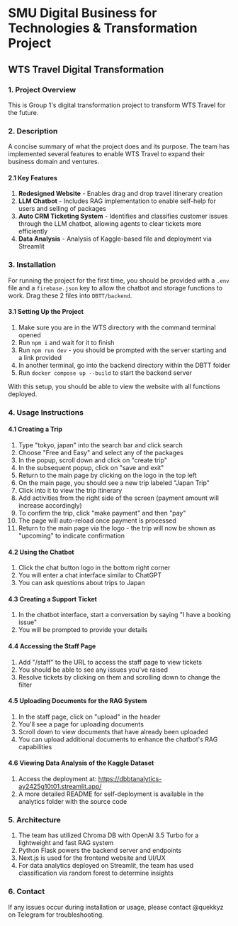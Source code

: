 # SMU Digital Business for Technologies & Transformation Project
## WTS Travel Digital Transformation

### 1. Project Overview
This is Group 1's digital transformation project to transform WTS Travel for the future.

### 2. Description
A concise summary of what the project does and its purpose. The team has implemented several features to enable WTS Travel to expand their business domain and ventures.

#### 2.1 Key Features
1. **Redesigned Website** - Enables drag and drop travel itinerary creation
2. **LLM Chatbot** - Includes RAG implementation to enable self-help for users and selling of packages
3. **Auto CRM Ticketing System** - Identifies and classifies customer issues through the LLM chatbot, allowing agents to clear tickets more efficiently
4. **Data Analysis** - Analysis of Kaggle-based file and deployment via Streamlit

### 3. Installation
For running the project for the first time, you should be provided with a `.env` file and a `firebase.json` key to allow the chatbot and storage functions to work. Drag these 2 files into `DBTT/backend`.

#### 3.1 Setting Up the Project
1. Make sure you are in the WTS directory with the command terminal opened
2. Run `npm i` and wait for it to finish
3. Run `npm run dev` - you should be prompted with the server starting and a link provided
4. In another terminal, go into the backend directory within the DBTT folder
5. Run `docker compose up --build` to start the backend server

With this setup, you should be able to view the website with all functions deployed.

### 4. Usage Instructions

#### 4.1 Creating a Trip
1. Type "tokyo, japan" into the search bar and click search
2. Choose "Free and Easy" and select any of the packages
3. In the popup, scroll down and click on "create trip"
4. In the subsequent popup, click on "save and exit"
5. Return to the main page by clicking on the logo in the top left
6. On the main page, you should see a new trip labeled "Japan Trip"
7. Click into it to view the trip itinerary
8. Add activities from the right side of the screen (payment amount will increase accordingly)
9. To confirm the trip, click "make payment" and then "pay"
10. The page will auto-reload once payment is processed
11. Return to the main page via the logo - the trip will now be shown as "upcoming" to indicate confirmation

#### 4.2 Using the Chatbot
1. Click the chat button logo in the bottom right corner
2. You will enter a chat interface similar to ChatGPT
3. You can ask questions about trips to Japan

#### 4.3 Creating a Support Ticket
1. In the chatbot interface, start a conversation by saying "I have a booking issue"
2. You will be prompted to provide your details

#### 4.4 Accessing the Staff Page
1. Add "/staff" to the URL to access the staff page to view tickets
2. You should be able to see any issues you've raised
3. Resolve tickets by clicking on them and scrolling down to change the filter

#### 4.5 Uploading Documents for the RAG System
1. In the staff page, click on "upload" in the header
2. You'll see a page for uploading documents
3. Scroll down to view documents that have already been uploaded
4. You can upload additional documents to enhance the chatbot's RAG capabilities

#### 4.6 Viewing Data Analysis of the Kaggle Dataset
1. Access the deployment at: https://dbbtanalytics-ay2425g10t01.streamlit.app/
2. A more detailed README for self-deployment is available in the analytics folder with the source code

### 5. Architecture
1. The team has utilized Chroma DB with OpenAI 3.5 Turbo for a lightweight and fast RAG system
2. Python Flask powers the backend server and endpoints
3. Next.js is used for the frontend website and UI/UX
4. For data analytics deployed on Streamlit, the team has used classification via random forest to determine insights

### 6. Contact
If any issues occur during installation or usage, please contact @quekkyz on Telegram for troubleshooting.

